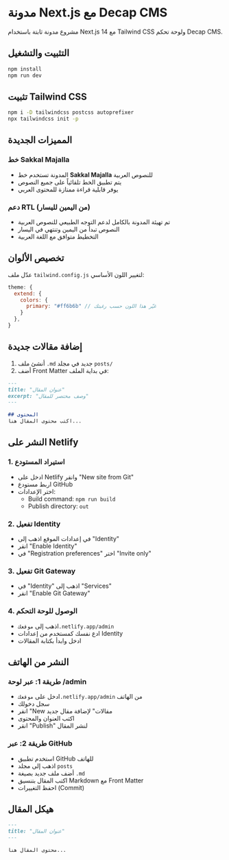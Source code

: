 # مدونة Next.js مع Decap CMS

مشروع مدونة ثابتة باستخدام Next.js 14 مع Tailwind CSS ولوحة تحكم Decap CMS.

## التثبيت والتشغيل

```bash
npm install
npm run dev
```

## تثبيت Tailwind CSS

```bash
npm i -D tailwindcss postcss autoprefixer
npx tailwindcss init -p
```

## المميزات الجديدة

### خط Sakkal Majalla
- المدونة تستخدم خط **Sakkal Majalla** للنصوص العربية
- يتم تطبيق الخط تلقائياً على جميع النصوص
- يوفر قابلية قراءة ممتازة للمحتوى العربي

### دعم RTL (من اليمين لليسار)
- تم تهيئة المدونة بالكامل لدعم التوجه الطبيعي للنصوص العربية
- النصوص تبدأ من اليمين وتنتهي في اليسار
- التخطيط متوافق مع اللغة العربية

## تخصيص الألوان

عدّل ملف `tailwind.config.js` لتغيير اللون الأساسي:

```js
theme: {
  extend: { 
    colors: { 
      primary: "#ff6b6b" // غيّر هذا اللون حسب رغبتك
    } 
  },
}
```

## إضافة مقالات جديدة

1. أنشئ ملف `.md` جديد في مجلد `posts/`
2. أضف Front Matter في بداية الملف:

```markdown
---
title: "عنوان المقال"
excerpt: "وصف مختصر للمقال"
---

## المحتوى
اكتب محتوى المقال هنا...
```

## النشر على Netlify

### 1. استيراد المستودع
- ادخل على Netlify وانقر "New site from Git"
- اربط مستودع GitHub
- اختر الإعدادات:
  - Build command: `npm run build`
  - Publish directory: `out`

### 2. تفعيل Identity
- في إعدادات الموقع اذهب إلى "Identity"
- انقر "Enable Identity"
- في "Registration preferences" اختر "Invite only"

### 3. تفعيل Git Gateway
- في "Identity" اذهب إلى "Services"
- انقر "Enable Git Gateway"

### 4. الوصول للوحة التحكم
- اذهب إلى `موقعك.netlify.app/admin`
- ادع نفسك كمستخدم من إعدادات Identity
- ادخل وابدأ بكتابة المقالات

## النشر من الهاتف

### طريقة 1: عبر لوحة /admin
- ادخل على `موقعك.netlify.app/admin` من الهاتف
- سجل دخولك
- انقر "New مقالات" لإضافة مقال جديد
- اكتب العنوان والمحتوى
- انقر "Publish" لنشر المقال

### طريقة 2: عبر GitHub
- استخدم تطبيق GitHub للهاتف
- اذهب إلى مجلد `posts`
- أضف ملف جديد بصيغة `.md`
- اكتب المقال بتنسيق Markdown مع Front Matter
- احفظ التغييرات (Commit)

## هيكل المقال

```markdown
---
title: "عنوان المقال"
---

محتوى المقال هنا...
``` 